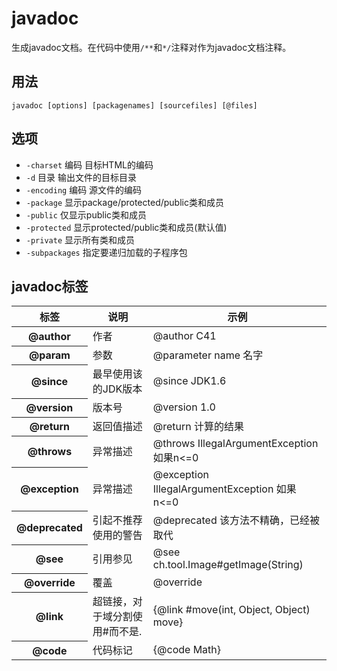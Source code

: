 # javadoc

生成javadoc文档。在代码中使用`/**`和`*/`注释对作为javadoc文档注释。

## 用法
`javadoc [options] [packagenames] [sourcefiles] [@files]`

## 选项
- `-charset` 编码    目标HTML的编码
- `-d` 目录    输出文件的目标目录
- `-encoding` 编码    源文件的编码
- `-package`    显示package/protected/public类和成员
- `-public`    仅显示public类和成员
- `-protected`    显示protected/public类和成员(默认值)
- `-private`    显示所有类和成员
- `-subpackages`    指定要递归加载的子程序包

## javadoc标签
<table>
    <thead>
    <tr>
        <th>标签</th>
        <th>说明</th>
        <th>示例</th>
    </tr>
    </thead>
    <tbody>
        <tr>
            <th>@author</th>
            <td>作者</td>
            <td>@author C41</td>
        </tr>
        <tr>
            <th>@param</th>
            <td>参数</td>
            <td>@parameter name 名字</td>
        </tr>
        <tr>
            <th>@since</th>
            <td>最早使用该的JDK版本</td>
            <td>@since JDK1.6</td>
        </tr>
        <tr>
            <th>@version</th>
            <td>版本号</td>
            <td>@version 1.0</td>
        </tr>
        <tr>
            <th>@return</th>
            <td>返回值描述</td>
            <td>@return 计算的结果</td>
        </tr>
        <tr>
            <th>@throws</th>
            <td>异常描述</td>
            <td>@throws IllegalArgumentException 如果n<=0</td>
        </tr>
        <tr>
            <th>@exception</th>
            <td>异常描述</td>
            <td>@exception IllegalArgumentException 如果n<=0</td>
        </tr>
        <tr>
            <th>@deprecated</th>
            <td>引起不推荐使用的警告</td>
            <td>@deprecated 该方法不精确，已经被取代</td>
        </tr>
        <tr>
            <th>@see</th>
            <td>引用参见</td>
            <td>@see ch.tool.Image#getImage(String)</td>
        </tr>
        <tr>
            <th>@override</th>
            <td>覆盖</td>
            <td>@override</td>
        </tr>
        <tr>
            <th>@link</th>
            <td>超链接，对于域分割使用#而不是.</td>
            <td>{@link #move(int, Object, Object) move}</td>
        </tr>
        <tr>
            <th>@code</th>
            <td>代码标记</td>
            <td>{@code Math}</td>
        </tr>
    </tbody>
</table>